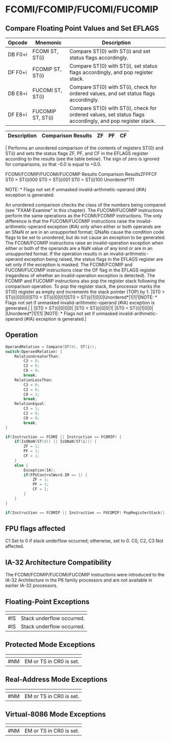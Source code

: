 # FCOMI/FCOMIP/FUCOMI/FUCOMIP
 
## Compare Floating Point Values and Set EFLAGS
 
 
|Opcode|Mnemonic|Description|
|-|-|-|
|DB F0+i|FCOMI ST, ST(i)|Compare ST(0) with ST(i) and set status flags accordingly.|
|DF F0+i|FCOMIP ST, ST(i)|Compare ST(0) with ST(i), set status flags accordingly, and pop register stack.|
|DB E8+i|FUCOMI ST, ST(i)|Compare ST(0) with ST(i), check for ordered values, and set status flags accordingly.|
|DF E8+i|FUCOMIP ST, ST(i)|Compare ST(0) with ST(i), check for ordered values, set status flags accordingly, and pop register stack.|
 
|Description|Comparison Results|ZF|PF|CF|
|-|-|-|-|-|
|
Performs an unordered comparison of the contents of registers ST(0) and ST(i) and sets the status flags ZF, PF, and CF in the EFLAGS register according to the results (see the table below). The sign of zero is ignored for comparisons, so that -0.0 is equal to +0.0.


FCOMI/FCOMIP/FUCOMI/FUCOMIP Results
Comparison ResultsZFPFCF
ST0 > ST(i)000
ST0 < ST(i)001
ST0 = ST(i)100
Unordered*111

NOTE: * Flags not set if unmasked invalid-arithmetic-operand (#IA) exception is generated.



An unordered comparison checks the class of the numbers being compared (see "FXAM-Examine" in this chapter). The FUCOMI/FUCOMIP instructions perform the same operations as the FCOMI/FCOMIP instructions. The only difference is that the FUCOMI/FUCOMIP instructions raise the invalid-arithmetic-operand exception (#IA) only when either or both operands are an SNaN or are in an unsupported format; QNaNs cause the condition code flags to be set to unordered, but do not cause an exception to be generated. The FCOMI/FCOMIP instructions raise an invalid-operation exception when either or both of the operands are a NaN value of any kind or are in an unsupported format.
If the operation results in an invalid-arithmetic-operand exception being raised, the status flags in the EFLAGS register are set only if the exception is masked.
The FCOMI/FCOMIP and FUCOMI/FUCOMIP instructions clear the OF flag in the EFLAGS register (regardless of whether an invalid-operation exception is detected).
The FCOMIP and FUCOMIP instructions also pop the register stack following the comparison operation. To pop the register stack, the processor marks the ST(0) register as empty and increments the stack pointer (TOP) by 1.
|ST0 > ST(i)|0|0|0|ST0 < ST(i)|0|0|1|ST0 = ST(i)|1|0|0|Unordered*|1|1|1|NOTE: * Flags not set if unmasked invalid-arithmetic-operand (#IA) exception is generated.|
|
|ST0 > ST(i)|0|0|0|
|ST0 < ST(i)|0|0|1|
|ST0 = ST(i)|1|0|0|
|Unordered*|1|1|1|
|NOTE: * Flags not set if unmasked invalid-arithmetic-operand (#IA) exception is generated.|
 
## Operation
 
```c
OperandRelation = Compare(ST(0), ST(i));
switch(OperandRelation) {
	RelationGreaterThan:
		C3 = 0;
		C2 = 0;
		C0 = 0;
		break;
	RelationLessThan:
		C3 = 0;
		C2 = 0;
		C0 = 1;
		break;
	RelationEqual:
		C3 = 1;
		C2 = 0;
		C0 = 0;
		break;
}

if(Instruction == FCOMI || Instruction == FCOMIP) {
	if(IsQNaN(ST(0)) || IsQNaN(ST(i))) {
		ZF = 1;
		PF = 1;
		CF = 1;
	}
	else {
		Exception(IA);
		if(FPUControlWord.IM == 1) {
			ZF = 1;
			PF = 1;
			CF = 1;
		}
	}
}

if(Instruction == FCOMIP || Instruction == FUCOMIP) PopRegisterStack();

```
 
 
## FPU flags affected
 
C1 Set to 0 if stack underflow occurred; otherwise, set to 0.
C0, C2, C3 Not affected.

 
 
## IA-32 Architecture Compatibility
 
The FCOMI/FCOMIP/FUCOMI/FUCOMIP instructions were introduced to the IA-32 Architecture in the P6 family processors and are not available in earlier IA-32 processors.

 
 
## Floating-Point Exceptions
 
|[]()||
|-|-|
|#IS|Stack underflow occurred.|
|#IS|Stack underflow occurred.|
 
## Protected Mode Exceptions
 
|[]()||
|-|-|
|#NM|EM or TS in CR0 is set.|
 
## Real-Address Mode Exceptions
 
|[]()||
|-|-|
|#NM|EM or TS in CR0 is set.|
 
## Virtual-8086 Mode Exceptions
 
|[]()||
|-|-|
|#NM|EM or TS in CR0 is set.|
